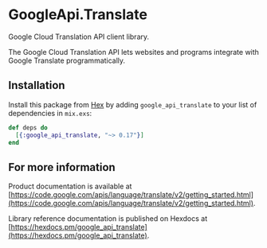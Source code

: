 # GoogleApi.Translate

Google Cloud Translation API client library.

The Google Cloud Translation API lets websites and programs integrate with
    Google Translate programmatically.

## Installation

Install this package from [Hex](https://hex.pm) by adding
`google_api_translate` to your list of dependencies in `mix.exs`:

```elixir
def deps do
  [{:google_api_translate, "~> 0.17"}]
end
```

## For more information

Product documentation is available at [https://code.google.com/apis/language/translate/v2/getting_started.html](https://code.google.com/apis/language/translate/v2/getting_started.html).

Library reference documentation is published on Hexdocs at
[https://hexdocs.pm/google_api_translate](https://hexdocs.pm/google_api_translate).
